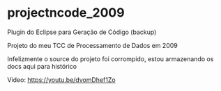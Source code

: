 # projectncode_2009
Plugin do Eclipse para Geração de Código (backup)

Projeto do meu TCC de Processamento de Dados em 2009

Infelizmente o source do projeto foi corrompido, estou armazenando os docs aqui para histórico  

Video: https://youtu.be/dvomDhef1Zo
